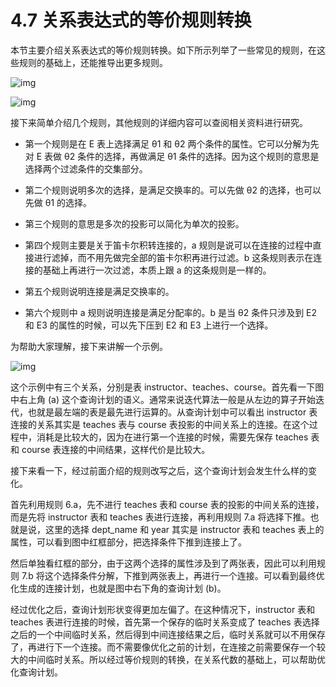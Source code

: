 # 4.7 关系表达式的等价规则转换

本节主要介绍关系表达式的等价规则转换。如下所示列举了一些常见的规则，在这些规则的基础上，还能推导出更多规则。

![img](https://obbusiness-private.oss-cn-shanghai.aliyuncs.com/doc/img/kernel-quickstart/V1.0.0/zh-CN/4.sql-engine/9.equivalence-rule-conversion-01.png)

![img](https://obbusiness-private.oss-cn-shanghai.aliyuncs.com/doc/img/kernel-quickstart/V1.0.0/zh-CN/4.sql-engine/9.equivalence-rule-conversion-02.png)

接下来简单介绍几个规则，其他规则的详细内容可以查阅相关资料进行研究。

- 第一个规则是在 E 表上选择满足 θ1 和 θ2 两个条件的属性。它可以分解为先对 E 表做 θ2 条件的选择，再做满足 θ1 条件的选择。因为这个规则的意思是选择两个过滤条件的交集部分。

- 第二个规则说明多次的选择，是满足交换率的。可以先做 θ2 的选择，也可以先做 θ1 的选择。

- 第三个规则的意思是多次的投影可以简化为单次的投影。

- 第四个规则主要是关于笛卡尔积转连接的，a 规则是说可以在连接的过程中直接进行滤掉，而不用先做完全部的笛卡尔积再进行过滤。b 这条规则表示在连接的基础上再进行一次过滤，本质上跟 a 的这条规则是一样的。

- 第五个规则说明连接是满足交换率的。

- 第六个规则中 a 规则说明连接是满足分配率的。b 是当 θ2 条件只涉及到 E2 和 E3 的属性的时候，可以先下压到 E2 和 E3 上进行一个选择。

为帮助大家理解，接下来讲解一个示例。

![img](https://obbusiness-private.oss-cn-shanghai.aliyuncs.com/doc/img/kernel-quickstart/V1.0.0/zh-CN/4.sql-engine/9.equivalence-rule-conversion-03.png)

这个示例中有三个关系，分别是表 instructor、teaches、course。首先看一下图中右上角 (a) 这个查询计划的语义。通常来说迭代算法一般是从左边的算子开始迭代，也就是最左端的表是最先进行运算的。从查询计划中可以看出 instructor 表连接的关系其实是 teaches 表与 course 表投影的中间关系上的连接。在这个过程中，消耗是比较大的，因为在进行第一个连接的时候，需要先保存 teaches 表和 course 表连接的中间结果，这样代价是比较大。

接下来看一下，经过前面介绍的规则改写之后，这个查询计划会发生什么样的变化。

首先利用规则 6.a，先不进行 teaches 表和 course 表的投影的中间关系的连接，而是先将 instructor 表和 teaches 表进行连接，再利用规则 7.a 将选择下推。也就是说，这里的选择 dept_name 和 year 其实是 instructor 表和 teaches 表上的属性，可以看到图中红框部分，把选择条件下推到连接上了。

然后单独看红框的部分，由于这两个选择的属性涉及到了两张表，因此可以利用规则 7.b 将这个选择条件分解，下推到两张表上，再进行一个连接。可以看到最终优化生成的连接计划，也就是图中右下角的查询计划 (b)。

经过优化之后，查询计划形状变得更加左偏了。在这种情况下，instructor 表和 teaches 表进行连接的时候，首先第一个保存的临时关系变成了 teaches 表选择之后的一个中间临时关系，然后得到中间连接结果之后，临时关系就可以不用保存了，再进行下一个连接。而不需要像优化之前的计划，在连接之前需要保存一个较大的中间临时关系。所以经过等价规则的转换，在关系代数的基础上，可以帮助优化查询计划。
